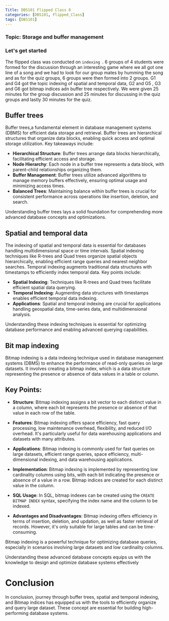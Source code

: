 ```yaml
---
Title: DBS101 Flipped Class 8
categories: [DBS101, Flipped_Class]
tags: [DBS101]
---
```

### Topic: Storage and buffer management

### Let's get started
The flipped class was conducted on `indexing `. 6 groups of 4 students were formed for the discussion through an interesting game where we all got one line of a song and we had to look for our group mates by humming the song and as for the quiz groups, 6 groups were then formed into 2 groups. G1 and G4 got the topic indexing of spatial and temporal data, G2 and G5 , G3 and G6 got bitmap indices adn buffer tree respectively. We were given 25 minutes for the group discussion and 25 minutes for discussing in the quiz groups and lastly 30 minutes for the quiz.

## Buffer trees

Buffer trees,a fundamental element in database management systems (DBMS) for efficient data storage and retrieval. Buffer trees are hierarchical structures that organize data blocks, enabling quick access and optimal storage utilization. Key takeaways include:

- **Hierarchical Structure**: Buffer trees arrange data blocks hierarchically, facilitating efficient access and storage.
- **Node Hierarchy**: Each node in a buffer tree represents a data block, with parent-child relationships organizing them.
- **Buffer Management**: Buffer trees utilize advanced algorithms to manage memory buffers effectively, ensuring optimal usage and minimizing access times.
- **Balanced Trees**: Maintaining balance within buffer trees is crucial for consistent performance across operations like insertion, deletion, and search.

Understanding buffer trees lays a solid foundation for comprehending more advanced database concepts and optimizations.

## Spatial and temporal data
The indexing of spatial and temporal data is essential for databases handling multidimensional space or time intervals. Spatial indexing techniques like R-trees and Quad trees organize spatial objects hierarchically, enabling efficient range queries and nearest neighbor searches. Temporal indexing augments traditional data structures with timestamps to efficiently index temporal data. Key points include:

- **Spatial Indexing**: Techniques like R-trees and Quad trees facilitate efficient spatial data querying.
- **Temporal Indexing**: Augmenting data structures with timestamps enables efficient temporal data indexing.
- **Applications**: Spatial and temporal indexing are crucial for applications handling geospatial data, time-series data, and multidimensional analysis.

Understanding these indexing techniques is essential for optimizing database performance and enabling advanced querying capabilities.

## Bit map indexing
Bitmap indexing is a data indexing technique used in database management systems (DBMS) to enhance the performance of read-only queries on large datasets. It involves creating a bitmap index, which is a data structure representing the presence or absence of data values in a table or column.

## Key Points:

- **Structure**: Bitmap indexing assigns a bit vector to each distinct value in a column, where each bit represents the presence or absence of that value in each row of the table.
  
- **Features**: Bitmap indexing offers space efficiency, fast query processing, low maintenance overhead, flexibility, and reduced I/O overhead. It's particularly useful for data warehousing applications and datasets with many attributes.

- **Applications**: Bitmap indexing is commonly used for fast queries on large datasets, efficient range queries, space efficiency, multi-dimensional indexing, and data warehousing applications.

- **Implementation**: Bitmap indexing is implemented by representing low cardinality columns using bits, with each bit indicating the presence or absence of a value in a row. Bitmap indices are created for each distinct value in the column.

- **SQL Usage**: In SQL, bitmap indexes can be created using the `CREATE BITMAP INDEX` syntax, specifying the index name and the column to be indexed.

- **Advantages and Disadvantages**: Bitmap indexing offers efficiency in terms of insertion, deletion, and updation, as well as faster retrieval of records. However, it's only suitable for large tables and can be time-consuming.

Bitmap indexing is a powerful technique for optimizing database queries, especially in scenarios involving large datasets and low cardinality columns.

Understanding these advanced database concepts equips us with the knowledge to design and optimize database systems effectively

# Conclusion

In conclusion, journey through buffer trees, spatial and temporal indexing, and Bitmap indices has equipped us with the tools to efficiently organize and query large dataset. These concept are essential for building high-performing database systems.

